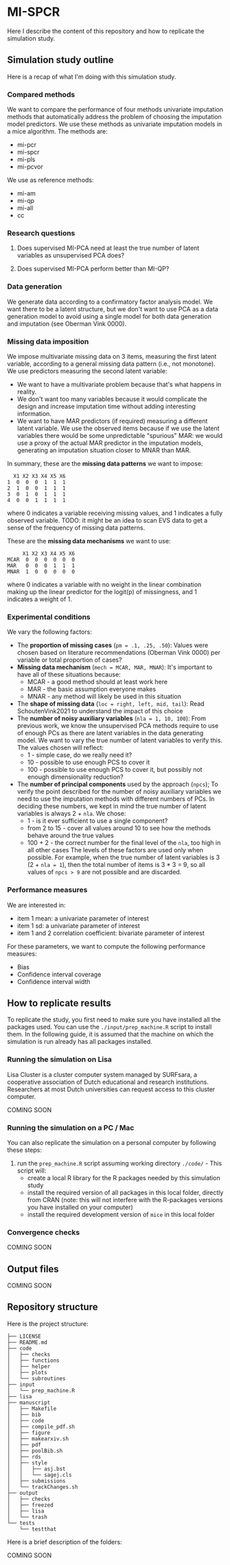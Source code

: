 # MI-SPCR

Here I describe the content of this repository and how to replicate the simulation study.

## Simulation study outline

Here is a recap of what I'm doing with this simulation study.

### Compared methods

We want to compare the performance of four methods univariate imputation methods that automatically address the problem of choosing the imputation model predictors.
We use these methods as univariate imputation models in a mice algorithm.
The methods are:

- mi-pcr
- mi-spcr
- mi-pls
- mi-pcvor

We use as reference methods:

- mi-am
- mi-qp
- mi-all
- cc

### Research questions

1. Does supervised MI-PCA need at least the true number of latent variables as unsupervised PCA does?

2. Does supervised MI-PCA perform better than MI-QP?

### Data generation

We generate data according to a confirmatory factor analysis model.
We want there to be a latent structure, but we don't want to use PCA as a data generation model to avoid using a single model for both data generation and imputation (see Oberman Vink 0000).

### Missing data imposition

We impose multivariate missing data on 3 items, measuring the first latent variable, according to a general missing data pattern (i.e., not monotone).
We use predictors measuring the second latent variable:

- We want to have a multivariate problem because that's what happens in reality.
- We don't want too many variables because it would complicate the design and increase imputation time without adding interesting information.
- We want to have MAR predictors (if required) measuring a different latent variable.
We use the observed items because if we use the latent variables there would be some unpredictable "spurious" MAR:
we would use a proxy of the actual MAR predictor in the imputation models, generating an imputation situation closer to MNAR than MAR.

In summary, these are the **missing data patterns** we want to impose:

```
  X1 X2 X3 X4 X5 X6
1  0  0  0  1  1  1
2  1  0  0  1  1  1
3  0  1  0  1  1  1
4  0  0  1  1  1  1
```

where 0 indicates a variable receiving missing values, and 1 indicates a fully observed variable.
TODO: it might be an idea to scan EVS data to get a sense of the frequency of missing data patterns.

These are the **missing data mechanisms** we want to use:

```
     X1 X2 X3 X4 X5 X6
MCAR  0  0  0  0  0  0
MAR   0  0  0  1  1  1
MNAR  1  0  0  0  0  0
```

where 0 indicates a variable with no weight in the linear combination making up the linear predictor for the logit(p) of missingness, and 1 indicates a weight of 1.

### Experimental conditions

We vary the following factors:

- The **proportion of missing cases** (`pm = .1, .25, .50`):
    Values were chosen based on literature recommendations (Oberman Vink 0000) per variable or total proportion of cases?
- **Missing data mechanism** (`mech = MCAR, MAR, MNAR`):
    It's important to have all of these situations because:
  - MCAR - a good method should at least work here
  - MAR - the basic assumption everyone makes
  - MNAR - any method will likely be used in this situation
- The **shape of missing data** (`loc = right, left, mid, tail`):
    Read SchoutenVink2021 to understand the impact of this choice
- The **number of noisy auxiliary variables** (`nla = 1, 10, 100`):
    From previous work, we know the unsupervised PCA methods require to use of enough PCs as there are latent variables in the data generating model.
    We want to vary the true number of latent variables to verify this.
    The values chosen will reflect:
  - 1 - simple case, do we really need it?
  - 10 - possible to use enough PCS to cover it
  - 100 - possible to use enough PCS to cover it, but possibly not enough dimensionality reduction?
- The **number of principal components** used by the approach (`npcs`);
    To verify the point described for the number of noisy auxiliary variables we need to use the imputation methods with different numbers of PCs.
    In deciding these numbers, we kept in mind the true number of latent variables is always 2 + `nla`.
    We chose:
  - 1 - is it ever sufficient to use a single component?
  - from 2 to 15 - cover all values around 10 to see how the methods behave around the true values
  - 100 + 2 - the correct number for the final level of the `nla`, too high in all other cases
    The levels of these factors are used only when possible.
    For example, when the true number of latent variables is 3 (2 + `nla = 1`), then the total number of items is 3 * 3 = 9, so all values of `npcs > 9` are not possible and are discarded.

### Performance measures

We are interested in:

- item 1 mean: a univariate parameter of interest
- item 1 sd: a univariate parameter of interest
- item 1 and 2 correlation coefficient: bivariate parameter of interest

For these parameters, we want to compute the following performance measures:

- Bias
- Confidence interval coverage
- Confidence interval width

## How to replicate results

To replicate the study, you first need to make sure you have installed all the packages used.
You can use the `./input/prep_machine.R` script to install them.
In the following guide, it is assumed that the machine on which the simulation is run already has all packages installed.

### Running the simulation on Lisa

Lisa Cluster is a cluster computer system managed by SURFsara, a cooperative association of Dutch educational and
research institutions.
Researchers at most Dutch universities can request access to this cluster computer.

COMING SOON

### Running the simulation on a PC / Mac

You can also replicate the simulation on a personal computer by following these steps:

1. run the `prep_machine.R` script assuming working directory `./code/` - This script will:
    - create a local R library for the R packages needed by this simulation study
    - install the required version of all packages in this local folder, directly from CRAN (note: this will not interfere with the R-packages versions you have installed on your computer)
    - install the required development version of `mice` in this local folder

### Convergence checks

COMING SOON

## Output files

COMING SOON

## Repository structure

Here is the project structure:

```
├── LICENSE
├── README.md
├── code
│   ├── checks
│   ├── functions
│   ├── helper
│   ├── plots
│   └── subroutines
├── input
│   └── prep_machine.R
├── lisa
├── manuscript
│   ├── Makefile
│   ├── bib
│   ├── code
│   ├── compile_pdf.sh
│   ├── figure
│   ├── makearxiv.sh
│   ├── pdf
│   ├── poolBib.sh
│   ├── rds
│   ├── style
│   │   ├── asj.bst
│   │   └── sagej.cls
│   ├── submissions
│   └── trackChanges.sh
├── output
│   ├── checks
│   ├── freezed
│   ├── lisa
│   └── trash
└── tests
    └── testthat

```

Here is a brief description of the folders:

COMING SOON
